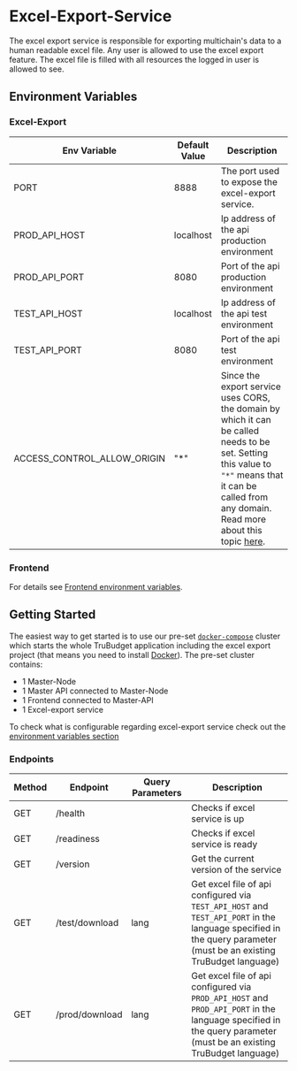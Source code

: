 # Excel-Export-Service

The excel export service is responsible for exporting multichain's data to a human readable excel file. Any user is allowed to use the excel export feature. The excel file is filled with all resources the logged in user is allowed to see.

## Environment Variables

### Excel-Export

| Env Variable                | Default Value | Description                                                                                                                                                                                                                                                   |
| --------------------------- | ------------- | ------------------------------------------------------------------------------------------------------------------------------------------------------------------------------------------------------------------------------------------------------------- |
| PORT                        | 8888          | The port used to expose the excel-export service.                                                                                                                                                                                                             |
| PROD_API_HOST               | localhost     | Ip address of the api production environment                                                                                                                                                                                                                  |
| PROD_API_PORT               | 8080          | Port of the api production environment                                                                                                                                                                                                                        |
| TEST_API_HOST               | localhost     | Ip address of the api test environment                                                                                                                                                                                                                        |
| TEST_API_PORT               | 8080          | Port of the api test environment                                                                                                                                                                                                                              |
| ACCESS_CONTROL_ALLOW_ORIGIN | "\*"          | Since the export service uses CORS, the domain by which it can be called needs to be set. Setting this value to `"*"` means that it can be called from any domain. Read more about this topic [here](https://developer.mozilla.org/en-US/docs/Web/HTTP/CORS). |

### Frontend

For details see [Frontend environment variables](../frontend/README.md#excel-export-service).

## Getting Started

The easiest way to get started is to use our pre-set [`docker-compose`](./docker-compose.yaml) cluster which starts the whole TruBudget application including the excel export project (that means you need to install [Docker](https://www.docker.com/community-edition#/download)).
The pre-set cluster contains:

- 1 Master-Node
- 1 Master API connected to Master-Node
- 1 Frontend connected to Master-API
- 1 Excel-export service

To check what is configurable regarding excel-export service check out the [environment variables section](#environment-variables)

### Endpoints

| Method | Endpoint       | Query Parameters | Description                                                                                                                                                        |
| ------ | -------------- | ---------------- | ------------------------------------------------------------------------------------------------------------------------------------------------------------------ |
| GET    | /health        |                  | Checks if excel service is up                                                                                                                                      |
| GET    | /readiness     |                  | Checks if excel service is ready                                                                                                                                   |
| GET    | /version       |                  | Get the current version of the service                                                                                                                             |
| GET    | /test/download | lang             | Get excel file of api configured via `TEST_API_HOST` and `TEST_API_PORT` in the language specified in the query parameter (must be an existing TruBudget language) |
| GET    | /prod/download | lang             | Get excel file of api configured via `PROD_API_HOST` and `PROD_API_PORT` in the language specified in the query parameter (must be an existing TruBudget language) |
